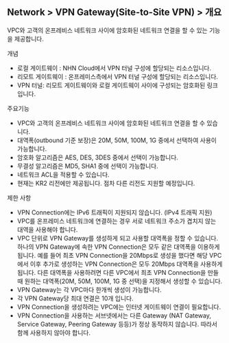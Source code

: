 ## Network > VPN Gateway(Site-to-Site VPN) > 개요

VPC와 고객의 온프레비스 네트워크 사이에 암호화된 네트워크 연결을 할 수 있는 기능을 제공합니다.

개념

* 로컬 게이트웨이 : NHN Cloud에서 VPN 터널 구성에 할당되는 리소스입니다.
* 리모트 게이트웨이 : 온프레미스측에서 VPN 터널 구성에 할당되는 리소스입니다.
* VPN 터널: 리모트 게이트웨이와 로컬 게이트웨이 사이에 구성되는 암호화된 링크입니다.

주요기능

* VPC와 고객의 온프레비스 네트워크 사이에 암호화된 네트워크 연결을 할 수 있습니다.
* 대역폭(outbound 기준 보장)은 20M, 50M, 100M, 1G 중에서 선택하여 사용이 가능합니다.
* 암호화 알고리즘은 AES, DES, 3DES 중에서 선택이 가능합니다.
* 무결성 알고리즘은 MD5, SHA1 중에 선택이 가능합니다.
* 네트워크 ACL을 적용할 수 있습니다.
* 현재는 KR2 리전에만 제공됩니다. 점차 다른 리전도 지원할 예정입니다.

제한 사항

* VPN Connection에는 IPv6 트래픽이 지원되지 않습니다. (IPv4 트래픽 지원)
* VPC를 온프레미스 네트워크에 연결하는 경우 서로 네트워크 주소가 겹치지 않는 대역을 사용해야 합니다.
* VPC 단위로 VPN Gateway를 생성하게 되고 사용할 대역폭을 정할 수 있습니다. 하나의 VPN Gateway에 속한 VPN Connection은 모두 같은 대역폭을 이용하게 됩니다. 예를 들어 최초 VPN Connection을 20Mbps로 생성을 했다면 해당 VPC에서 이후 추가로 생성하는 VPN Connection은 모두 20Mbps 대역폭을 사용하게 됩니다. 다른 대역폭을 사용하려면 다른 VPC에서 최초 VPN Connection을 만들때 원하는 대역폭(20M, 50M, 100M, 1G 중 선택)을 지정해서 생성할 수 있습니다.
* VPN Gateway는 각 VPC마다 한개씩 생성이 가능합니다.
* 각 VPN Gateway당 최대 연결은 10개 입니다.
* VPN Connection을 생성하려는 VPC에는 인터넷 게이트웨이 연결이 필요합니다.
* VPN Connection을 사용하는 서브넷에서는 다른 Gateway (NAT Gateway, Service Gateway, Peering Gateway 등등)가 정상 동작하지 않습니다. 따라서 함께 사용하지 않아야 합니다.
